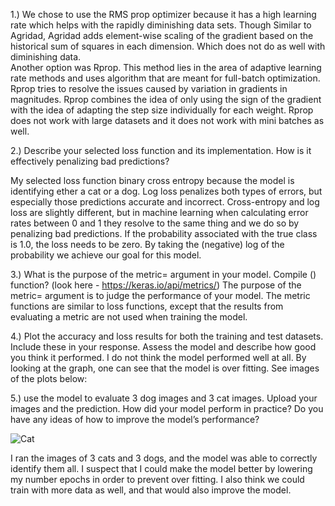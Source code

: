 1.)
 We chose to use the RMS prop optimizer because it has a high learning rate which helps with the rapidly diminishing data sets. Though Similar to Agridad, Agridad adds element-wise scaling of the gradient based on the historical sum of squares in each dimension. Which does not do as well with diminishing data.   
Another option was Rprop. This method lies in the area of adaptive learning rate methods and uses algorithm that are meant for full-batch optimization. Rprop tries to resolve the issues caused by variation in gradients in magnitudes. Rprop combines the idea of only using the sign of the gradient with the idea of adapting the step size individually for each weight. Rprop does not work with large datasets and it does not work with mini batches as well.

2.) Describe your selected loss function and its implementation.  How is it effectively 
penalizing bad predictions? 

My selected loss function binary cross entropy because the model is identifying ether a cat or a dog. Log loss penalizes both types of errors, but especially those predictions accurate and incorrect. Cross-entropy and log loss are slightly different, but in machine learning when calculating error rates between 0 and 1 they resolve to the same thing and we do so by penalizing bad predictions. If the probability associated with the true class is 1.0, the loss needs to be zero. By taking the (negative) log of the probability we achieve our goal for this model.

3.) What is the purpose of the metric= argument in your model. Compile () function? (look here - https://keras.io/api/metrics/)
The purpose of the metric= argument is to judge the performance of your model.
The metric functions are similar to loss functions, except that the results from evaluating a metric are not used when training the model. 

4.) Plot the accuracy and loss results for both the training and test datasets.  Include these in your response.  Assess the model and describe how good you think it performed.
I do not think the model performed well at all. By looking at the graph, one can see that the model is over fitting. See images of the plots below: 

5.)  use the model to evaluate 3 dog images and 3 cat images.  Upload your images and the prediction.  How did your model perform in practice?  Do you have any ideas of how to improve the model’s performance?

![Cat]()

I ran the images of 3 cats and 3 dogs, and the model was able to correctly identify them all. I suspect that I could make the model better by lowering my number epochs in order to prevent over fitting. I also think we could train with more data as well, and that would also improve the model. 
